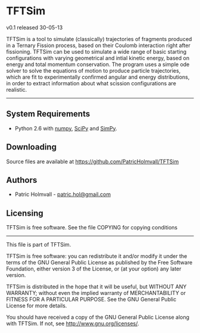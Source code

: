 TFTSim
========

v0.1 released 30-05-13

TFTSim is a tool to simulate (classically) trajectories of fragments produced
in a Ternary Fission process, based on their Coulomb interaction right after
fissioning. TFTSim can be used to simulate a wide range of basic starting
configurations with varying geometrical and intial kinetic energy, based on
energy and total momentum conservation. The program uses a simple ode solver to
solve the equations of motion to produce particle trajectories, which are fit to
experimentally confirmed angular and energy distributions, in order to extract
information about what scission configurations are realistic.

----



System Requirements
----
+ Python 2.6 with [numpy](http://numpy.scipy.org/),
  [SciPy](http://www.scipy.org/) and
  [SimPy](http://simpy.sourceforge.net/).

Downloading
----

Source files are available at https://github.com/PatricHolmvall/TFTSim


Authors
----

+ Patric Holmvall - patric.hol@gmail.com


Licensing
----

TFTSim is free software.  See the file COPYING for copying conditions

-------------------------------------------------------------------------------
This file is part of TFTSim.

TFTSim is free software: you can redistribute it and/or modify
it under the terms of the GNU General Public License as published by
the Free Software Foundation, either version 3 of the License, or
(at your option) any later version.

TFTSim is distributed in the hope that it will be useful,
but WITHOUT ANY WARRANTY; without even the implied warranty of
MERCHANTABILITY or FITNESS FOR A PARTICULAR PURPOSE.  See the
GNU General Public License for more details.

You should have received a copy of the GNU General Public License
along with TFTSim.  If not, see <http://www.gnu.org/licenses/>.
